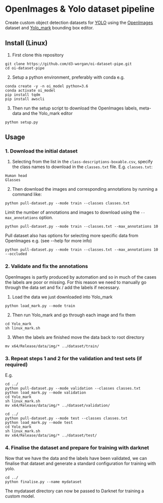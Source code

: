 # OpenImages & Yolo dataset pipeline
Create custom object detection datasets for [YOLO](https://github.com/AlexeyAB/darknet) using the [OpenImages](https://storage.googleapis.com/openimages/web/download.html) dataset and [Yolo_mark](https://github.com/AlexeyAB/Yolo_mark) bounding box editor.


## Install (Linux)
1. First clone this repository
```
git clone https://github.com/d3-worgan/oi-dataset-pipe.git
cd oi-dataset-pipe
```

2. Setup a python environment, preferably with conda e.g.
```
conda create -y -n oi_model python=3.6
conda activate oi_model
pip install tqdm
pip install awscli
```

3. Then run the setup script to download the OpenImages labels, meta-data and the Yolo_mark editor
```
python setup.py
```

## Usage
### 1. Download the initial dataset
1. Selecting from the list in the ```class-descriptions-boxable.csv```, specify the class names to download in 
the ```classes.txt``` file. E.g. 
```classes.txt```:
```
Human head
Glasses
```

2. Then download the images and corresponding annotations by running a command like:
```
python pull-dataset.py --mode train --classes classes.txt
```

Limit the number of annotations and images to download using the ```--max_annotations``` option. 
```
python pull-dataset.py --mode train --classes.txt --max_annotations 10
```

Pull dataset also has options for selecting more specific data from OpenImages e.g. (see --help for more info)
```
python pull-dataset.py --mode train --classes.txt --max_annotations 10 --occluded
```


### 2. Validate and fix the annotations
OpenImages is partly produced by automation and so in much of the cases the labels are poor or missing. 
For this reason we need to manually go through the data set and fix / add the labels if necessary.

1. Load the data we just downloaded into Yolo_mark
```
python load_mark.py --mode train
```

2. Then run Yolo_mark and go through each  image and fix them
```
cd Yolo_mark
sh linux_mark.sh
```

3. When the labels are finished move the data back to root directory
```
mv x64/Release/data/img/* ../dataset/train/
```

### 3. Repeat steps 1 and 2 for the validation and test sets (if required)
E.g.
```
cd ../
python pull-dataset.py --mode validation --classes classes.txt
python load_mark.py --mode validation
cd Yolo_mark
sh linux_mark.sh
mv x64/Release/data/img/* ../dataset/validation/

cd ../
python pull-dataset.py --mode test --classes classes.txt
python load_mark.py --mode test
cd Yolo_mark
sh linux_mark.sh
mv x64/Release/data/img/* ../dataset/test/
```

### 4. Finalise the dataset and prepare for training with darknet
Now that we have the data and the labels have been validated, we can finalise that 
dataset and generate a standard configuration for training with yolo.

```
cd ../
python finalise.py --name mydataset
```

The mydataset directory can now be passed to Darknet for training a custom model.
